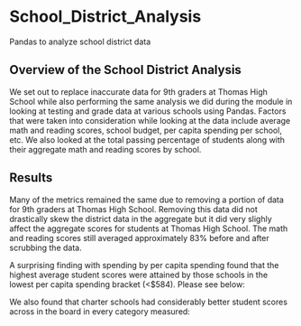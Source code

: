 # School_District_Analysis
Pandas to analyze school district data

## Overview of the School District Analysis
We set out to replace inaccurate data for 9th graders at Thomas High School while also performing the same analysis we did during the module in looking at testing and grade data at various schools using Pandas. Factors that were taken into consideration while looking at the data include average math and reading scores, school budget, per capita spending per school, etc. We also looked at the total passing percentage of students along with their aggregate math and reading scores by school. 

## Results
Many of the metrics remained the same due to removing a portion of data for 9th graders at Thomas High School. Removing this data did not drastically skew the district data in the aggregate but it did very slighly affect the aggregate scores for students at Thomas High School. The math and reading scores still averaged approximately 83% before and after scrubbing the data. 

A surprising finding with spending by per capita spending found that the highest average student scores were attained by those schools in the lowest per capita spending bracket (<$584). Please see below:

We also found that charter schools had considerably better student scores across in the board in every category measured:

